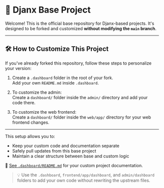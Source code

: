 # 🧱 Djanx Base Project

Welcome! This is the official base repository for Djanx-based projects. It's designed to be forked and customized **without modifying the `main` branch**.

---

## 🛠️ How to Customize This Project

If you've already forked this repository, follow these steps to personalize your version:

1. Create a `.dashboard` folder in the root of your fork.  
   Add your own `README.md` inside `.dashboard`.

2. To customize the admin:  
   Create a `dashboard/` folder inside the `admin/` directory and add your code there.

3. To customize the web frontend:  
   Create a `dashboard/` folder inside the `web/app/` directory for your web frontend changes.

---

This setup allows you to:

- Keep your custom code and documentation separate
- Safely pull updates from this base project
- Maintain a clear structure between base and custom logic

📄 [See `.dashboard/README.md`](./.dashboard/README.md) for your custom project documentation.

> 💡 Use the `.dashboard`, `frontend/app/dashboard`, and `admin/dashboard` folders to add your own code without rewriting the upstream files.
